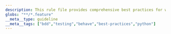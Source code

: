 ```yaml
---
description: This rule file provides comprehensive best practices for writing maintainable and effective Behave BDD tests, including code organization, common patterns, performance considerations, and security.
globs: "**/*.feature"
__meta__type: guideline
__meta__tags: ["bdd","testing","behave","best-practices","python"]
---
```

